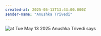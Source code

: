 ```yaml
---
created-at: 2025-05-13T13:43:00.000Z
sender-name: "Anushka Trivedi"
---
```


![at Tue May 13 2025 Anushka Trivedi says](/messages/images/IMG-20250513-WA0009.jpg)

